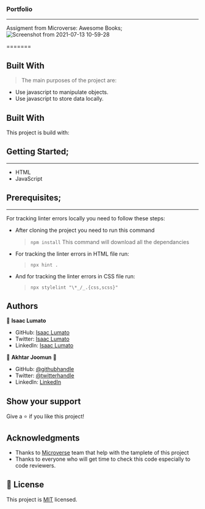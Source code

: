 ###  Portfolio
---
Assigment from Microverse: Awesome Books;
![Screenshot from 2021-07-13 10-59-28](https://user-images.githubusercontent.com/75973193/125414464-cb4b930d-3ee6-41c8-b80b-8933a9a941a4.png)

=======
## Built With

> The main purposes of the project are:

- Use javascript to manipulate objects.
- Use javascript to store data locally.


## Built With

This project is build with:


## Getting Started;
---

- HTML
- JavaScript


## Prerequisites;
---

For tracking linter errors locally you need to follow these steps:


- After cloning the project you need to run this command

  > `npm install`
  > This command will download all the dependancies 


- For tracking the linter errors in HTML file run:

  > `npx hint .`

- And for tracking the linter errors in CSS file run:
  > `npx stylelint "\*_/_.{css,scss}"`

## Authors

👤 **Isaac Lumato**

- GitHub: [Isaac Lumato](https://github.com/isaka-lumato)
- Twitter: [Isaac Lumato](https://twitter.com/lm10skilly)
- LinkedIn: [Isaac Lumato](https://www.linkedin.com/in/isaka-william-90773020b/)

👤 **Akhtar Joomun** 💖
- GitHub: [@githubhandle](https://github.com/Akhtar-Joomun)
- Twitter: [@twitterhandle](https://twitter.com/Akhtar54272024)
- LinkedIn: [LinkedIn](https://www.linkedin.com/in/akhtar-joomun-0b86021b8/)

## Show your support

Give a :star: if you like this project!

## Acknowledgments

- Thanks to [Microverse](www.microverse.org) team that help with the tamplete of this project
- Thanks to everyone who will get time to check this code especially to code reviewers.

## 📝 License

This project is [MIT](./MIT.md) licensed.